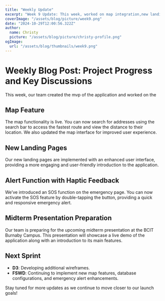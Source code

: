```yaml
---
title: "Weekly Update"
excerpt: "Week 9 Update: This week, worked on map integration,new landing page, and alert feature."
coverImage: "/assets/blog/picture/week9.png"
date: "2024-10-29T12:00:56.322Z"
author:
  name: Christy
  picture: "/assets/blog/picture/christy-profile.png"
ogImage:
  url: "/assets/blog/thumbnails/week9.png"
---
```


# Weekly Blog Post: Project Progress and Key Discussions

This week, our team created the mvp of the application and worked on the

## Map Feature

The map functionality is live. You can now search for addresses using the search bar to access the fastest route and view the distance to their location. We also updated the map interface for improved user experience.

## New Landing Pages

Our new landing pages are implemented with an enhanced user interface, providing a more engaging and user-friendly introduction to the application.

## Alert Function with Haptic Feedback

We’ve introduced an SOS function on the emergency page. You can now activate the SOS feature by double-tapping the button, providing a quick and responsive emergency alert.

## Midterm Presentation Preparation

Our team is preparing for the upcoming midterm presentation at the BCIT Burnaby Campus. This presentation will showcase a live demo of the application along with an introduction to its main features.

## Next Sprint

- **D3**: Developing additional wireframes.
- **FSWD**: Continuing to implement new map features, database configurations, and emergency alert enhancements.

Stay tuned for more updates as we continue to move closer to our launch goals!
